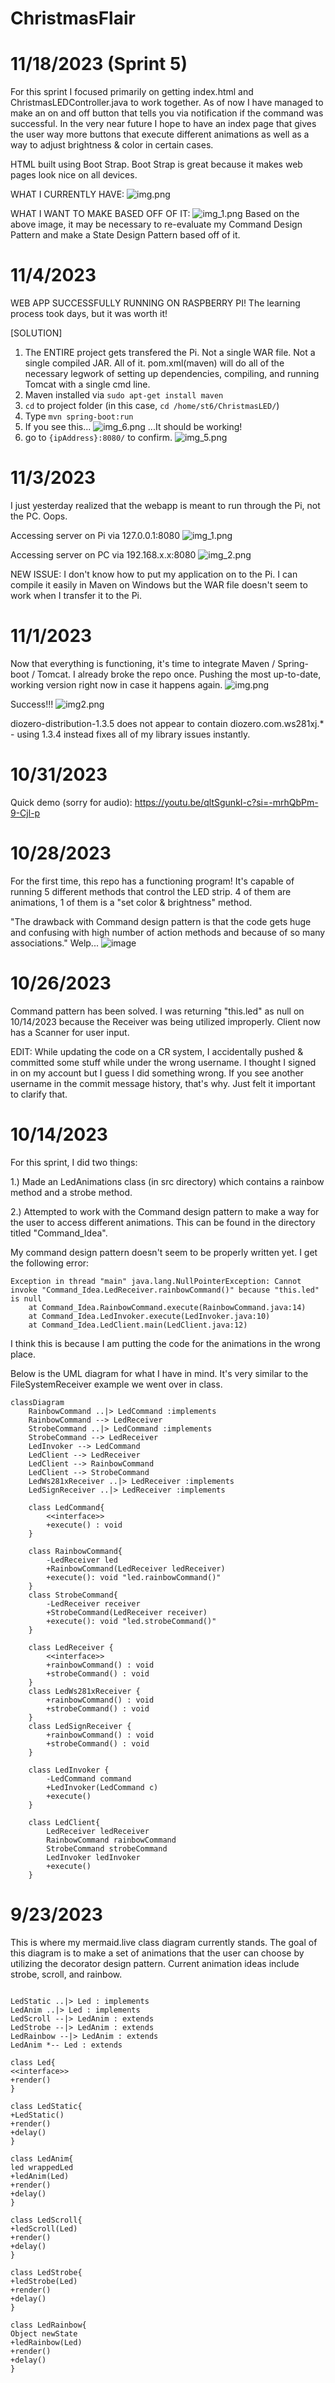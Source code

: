 # ChristmasFlair

# 11/18/2023 (Sprint 5)
 
For this sprint I focused primarily on getting index.html and ChristmasLEDController.java to work together. As of now I have managed to make an on and off button that tells you via notification if the command was successful. In the very near future I hope to have an index page that gives the user way more buttons that execute different animations as well as a way to adjust brightness & color in certain cases. 

HTML built using Boot Strap. Boot Strap is great because it makes web pages look nice on all devices. 

WHAT I CURRENTLY HAVE:
![img.png](img.png)

WHAT I WANT TO MAKE BASED OFF OF IT:
![img_1.png](DESIGN%2Fimg_1.png)
Based on the above image, it may be necessary to re-evaluate my Command Design Pattern and make a State Design Pattern based off of it. 
# 11/4/2023

WEB APP SUCCESSFULLY RUNNING ON RASPBERRY PI! The learning process took days, but it was worth it!

[SOLUTION] 
1. The ENTIRE project gets transfered the Pi. Not a single WAR file. Not a single compiled JAR. All of it. pom.xml(maven) will do all of the necessary legwork of setting up dependencies, compiling, and running Tomcat with a single cmd line.
2. Maven installed via ```sudo apt-get install maven```
3. ```cd``` to project folder (in this case, ```cd /home/st6/ChristmasLED/```)
4. Type ```mvn spring-boot:run```
5. If you see this...
![img_6.png](README_featureChris_log%2Fimg_6.png)
...It should be working!
6. go to ```{ipAddress}:8080/``` to confirm.
![img_5.png](README_featureChris_log%2Fimg_5.png)




# 11/3/2023

I just yesterday realized that the webapp is meant to run through the Pi, not the PC. Oops. 


Accessing server on Pi via 127.0.0.1:8080
![img_1.png](README_featureChris_log%2Fimg.png)

Accessing server on PC via 192.168.x.x:8080
![img_2.png](README_featureChris_log%2Fimg_2.png)

NEW ISSUE: I don't know how to put my application on to the Pi. I can compile it easily in Maven on Windows but the WAR file doesn't seem to work when I transfer it to the Pi. 

# 11/1/2023

Now that everything is functioning, it's time to integrate Maven / Spring-boot / Tomcat. I already broke the repo once. Pushing the most up-to-date, working version right now in case it happens again.
![img.png](README_featureChris_log/img.png)

Success!!!
![img2.png](README_featureChris_log%2Fimg2.png)

diozero-distribution-1.3.5 does not appear to contain diozero.com.ws281xj.* - using 1.3.4 instead fixes all of my library issues instantly.

# 10/31/2023

Quick demo (sorry for audio): https://youtu.be/qltSgunkI-c?si=-mrhQbPm-9-Cjl-p

# 10/28/2023

For the first time, this repo has a functioning program! It's capable of running 5 different methods that control the LED strip. 4 of them are animations, 1 of them is a "set color & brightness" method. 

"The drawback with Command design pattern is that the code gets huge and confusing with high number of action methods and because of so many associations."
Welp...
![image](https://github.com/CLNelson1993/ChristmasFlair/assets/143137154/d55b6da3-465b-46d1-99b2-94995ffaecda)





# 10/26/2023 

Command pattern has been solved. I was returning "this.led" as null on 10/14/2023 because the Receiver was being utilized improperly. Client now has a Scanner for user input. 

EDIT: While updating the code on a CR system, I accidentally pushed & committed some stuff while under the wrong username. I thought I signed in on my account but I guess I did something wrong. If you see another username in the commit message history, that's why. Just felt it important to clarify that.


# 10/14/2023

For this sprint, I did two things: 


1.) Made an LedAnimations class (in src directory) which contains a rainbow method and a strobe method. 


2.) Attempted to work with the Command design pattern to make a way for the user to access different animations. This can be found in the directory titled "Command_Idea".


My command design pattern doesn't seem to be properly written yet. I get the following error:

```
Exception in thread "main" java.lang.NullPointerException: Cannot invoke "Command_Idea.LedReceiver.rainbowCommand()" because "this.led" is null
	at Command_Idea.RainbowCommand.execute(RainbowCommand.java:14)
	at Command_Idea.LedInvoker.execute(LedInvoker.java:10)
	at Command_Idea.LedClient.main(LedClient.java:12)
```
I think this is because I am putting the code for the animations in the wrong place. 

Below is the UML diagram for what I have in mind. It's very similar to the FileSystemReceiver example we went over in class.

```
classDiagram
    RainbowCommand ..|> LedCommand :implements
    RainbowCommand --> LedReceiver
    StrobeCommand ..|> LedCommand :implements
    StrobeCommand --> LedReceiver
    LedInvoker --> LedCommand
    LedClient --> LedReceiver
    LedClient --> RainbowCommand
    LedClient --> StrobeCommand
    LedWs281xReceiver ..|> LedReceiver :implements
    LedSignReceiver ..|> LedReceiver :implements

    class LedCommand{
        <<interface>>
        +execute() : void
    }

    class RainbowCommand{
        -LedReceiver led
        +RainbowCommand(LedReceiver ledReceiver)
        +execute(): void "led.rainbowCommand()"
    }
    class StrobeCommand{
        -LedReceiver receiver
        +StrobeCommand(LedReceiver receiver)
        +execute(): void "led.strobeCommand()"
    }

    class LedReceiver {
        <<interface>>
        +rainbowCommand() : void
        +strobeCommand() : void
    }
    class LedWs281xReceiver {
        +rainbowCommand() : void
        +strobeCommand() : void
    }
    class LedSignReceiver {
        +rainbowCommand() : void
        +strobeCommand() : void
    }

    class LedInvoker {
        -LedCommand command
        +LedInvoker(LedCommand c)
        +execute()
    }

    class LedClient{
        LedReceiver ledReceiver
        RainbowCommand rainbowCommand
        StrobeCommand strobeCommand
        LedInvoker ledInvoker
        +execute()
    } 
```
# 9/23/2023

This is where my mermaid.live class diagram currently stands. The goal of this diagram is to make a set of animations that the user can choose by utilizing the decorator design pattern. Current animation ideas include strobe, scroll, and rainbow.



```classDiagram

LedStatic ..|> Led : implements
LedAnim ..|> Led : implements
LedScroll --|> LedAnim : extends
LedStrobe --|> LedAnim : extends
LedRainbow --|> LedAnim : extends
LedAnim *-- Led : extends

class Led{
<<interface>>
+render()
}

class LedStatic{
+LedStatic()
+render()
+delay()
}

class LedAnim{
led wrappedLed
+ledAnim(Led)
+render()
+delay()
}

class LedScroll{
+ledScroll(Led)
+render()
+delay()
}

class LedStrobe{
+ledStrobe(Led)
+render()
+delay()
}

class LedRainbow{
Object newState
+ledRainbow(Led)
+render()
+delay()
}
```

